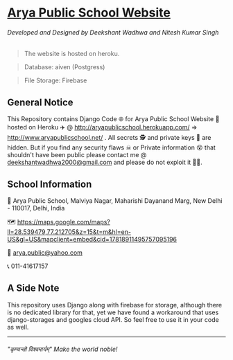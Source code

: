 # [Arya Public School Website](http://aryapublicschool.herokuapp.com/ "Arya Public School Website")

###### Developed and Designed by Deekshant Wadhwa and Nitesh Kumar Singh
> The website is hosted on heroku. 

> Database: aiven (Postgress)

> File Storage: Firebase

## General Notice
This Repository contains Django Code 🌐 for Arya Public School Website 🏫 hosted on Heroku ✈️ @ http://aryapublicschool.herokuapp.com/ => http://www.aryapublicschool.net/ . All secrets 🕵 and private keys 🔑 are hidden. But if you find any security flaws ☠ or Private information 😵 that shouldn't have been public please contact me @ deekshantwadhwa2000@gmail.com and please do not exploit it 🙏🙏. 

## School Information
🏫 Arya Public School, Malviya Nagar, Maharishi Dayanand Marg, New Delhi - 110017, Delhi, India

🗺️ https://maps.google.com/maps?ll=28.539479,77.212705&z=15&t=m&hl=en-US&gl=US&mapclient=embed&cid=17818911495757095196

📧 arya.public@yahoo.com

📞 011-41617157

## A Side Note
This repository uses Django along with firebase for storage, although there is no dedicated library for that, yet we have found a workaround that uses django-storages and googles cloud API. So feel free to use it in your code as well.

------------

###### "कृण्वन्तो विश्वमार्यम्" Make the world noble!
